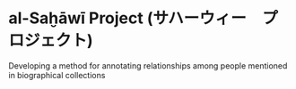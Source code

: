 # al-Saḫāwī Project (サハーウィー　プロジェクト)

Developing a method for annotating relationships among people mentioned in biographical collections
